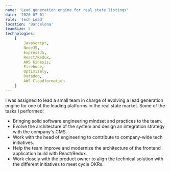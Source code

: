 ```yaml
---
name: 'Lead generation engine for real state listings'
date: '2020-07-01'
role: 'Tech Lead'
location: 'Barcelona'
teamSize: 5
technologies:
    [
        Javascript,
        NodeJS,
        ExpressJS,
        React/Redux,
        AWS Kinesis,
        Firehose,
        Optimizely,
        Datadog,
        AWS Cloudformation
    ]
---
```


I was assigned to lead a small team in charge of evolving a lead generation engine for one of the leading platforms in the real state market. Some of the tasks I performed:

-   Bringing solid software engineering mindset and practices to the team.
-   Evolve the architecture of the system and design an integration strategy with the company's CMS.
-   Work with the head of engineering to contribute to company-wide tech initiatives.
-   Help the team improve and modernize the architecture of the frontend application build with React/Redux.
-   Work closely with the product owner to align the technical solution with the different initiatives to meet cycle OKRs.
